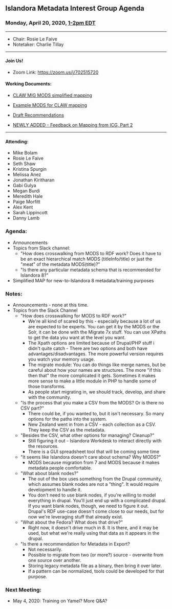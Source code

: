 ## Islandora Metadata Interest Group Agenda
### Monday, April 20, 2020, [1-2pm EDT](http://www.thetimezoneconverter.com/?t=1%20pm&tz=Toronto&)

---
* Chair: Rosie Le Faive
* Notetaker: Charlie Tillay
---

#### Join Us!
* Zoom Link: https://zoom.us/j/702515720

#### Working Documents:
* [CLAW MIG MODS simplified mapping](https://docs.google.com/spreadsheets/d/18u2qFJ014IIxlVpM3JXfDEFccwBZcoFsjbBGpvL0jJI/edit#gid=0)
* [Example MODS for CLAW mapping](https://docs.google.com/spreadsheets/d/1C2Xie7HUDSgRT5v4ldoJvlNdoXz2GHAPvL3PE3TOKW8/edit#gid=1829081124)
* [Draft Recommendations](https://docs.google.com/document/d/15qSO9YcALtYSqd6CUuGx0t8FwUJ5pPwVPz0PA5rU898/edit#heading=h.f9r6knw0rjvu)

* [NEWLY ADDED - Feedback on Mapping from ICG, Part 2](https://docs.google.com/document/d/11OpqMMCXM1TFXgsr4yyTQ_cH9DabnD31p7JnuTRQl28/edit?invite=CMWvruEI&ts=5e66437f)

---

#### Attending:
* Mike Bolam
* Rosie Le Faive
* Seth Shaw
* Kristina Spurgin
* Melissa Anez
* Jonathan Kiritharan
* Gabi Gulya
* Megan Burdi
* Meredith Hale
* Paige Morfitt
* Alex Kent
* Sarah Lippincott
* Danny Lamb

### Agenda:
* Announcements
* Topics from Slack channel:
  *  "How does crosswalking from MODS to RDF work? Does it have to be an exact hierarchical match MODS (titleInfo/title) or  just the "meat" of the metadata MODS(title)?"
  *  "Is there any particular metadata schema that is recommended for Islandora 8?"
* Simplified MAP for new-to-Islandora 8 metadata/training purposes

### Notes:
* Announcements - none at this time.
* Topics from the Slack Channel
  * "How does crosswalking for MODS to RDF work?"
    * We're all kind of scared by this - especially because a lot of us are expected to be experts. You can get it by the MODS or the Solr, it can be done with the Migrate 7x stuff. You can use XPaths to get the data you want at the level you want. 
    * The Xpath options are limited because of Drupal/PHP stuff i didn't quite catch - There are two options and both have advantages/disadvantages. The more powerful version requires you watch your memory usage.
    * The migrate module: You can do things like merge names, but be careful about how your names are structures. The more "if this then that" the more complicated it gets. Sometimes it makes more sense to make a little module in PHP to handle some of those transforms.
    * As people start migrating in, we should track, develop, and share with the community.
  * "Is the process that you make a CSV from the MODS? Or is there no CSV part?"
    * There could be, if you wanted to, but it isn't necessary. So many options for the paths into the system.
    * New Zealand went in from a CSV - each collection as a CSV. They keep the CSV as the metadata. 
  * "Besides the CSV, what other options for managing? Cleanup?"
    * Still figuring it out - Islandora Workdesk to interact directly with the resources.
    * There is a GUI spreadsheet tool that will be coming some time
  * "It seems like Islandora doesn't care about schema? Why MODS?"
    * MODS because migration from 7 and MODS because it makes metadata people comfortable.
  * "What about blank nodes?"
    * The out of the box uses something from the Drupal community, which assumes blank nodes are not a "thing". It would require development to handle it.
    * You don't need to use blank nodes, if you're willing to model everything in drupal. You'll just end up with a complicated drupal. If you want blank nodes, though, we need to figure it out. Drupal's RDF use-case doesn't come close to our needs, but for now we're leveraging stuff that already exist.
  * "What about the Fedora? What does that drive?"
    * Right now, it doesn't drive much in 8. It is there, and it may be used, but what we're really using that data as it appears in the drupal.
  * "Is there a recommendation for Metadata in Export?
    * Not necessarily.
    * Possible to migrate from two (or more?) source - overwrite from one source over another.
    * Storing legacy metadata file as a binary, then bring it over later.
    * If a pattern can be normalized, tools could be developed for that purpose.

### Next Meeting:
* May 4, 2020: Training on Yamel? More Q&A?
